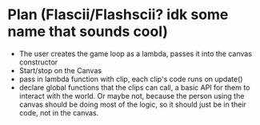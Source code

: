 # Plan (Flascii/Flashscii? idk some name that sounds cool)
* The user creates the game loop as a lambda, passes it into the canvas constructor
* Start/stop on the Canvas
* pass in lambda function with clip, each clip's code runs on update()
* declare global functions that the clips can call, a basic API for them to interact with the world. Or maybe not, because the person using the canvas should be doing most of the logic, so it should just be in their code, not in the canvas.
